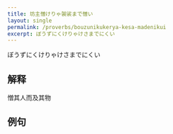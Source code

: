 ```yaml
---
title: 坊主憎けりゃ袈裟まで憎い
layout: single
permalink: /proverbs/bouzunikukerya-kesa-madenikui
excerpt: ぼうずにくけりゃけさまでにくい
---
```


ぼうずにくけりゃけさまでにくい

## 解释

憎其人而及其物

## 例句

